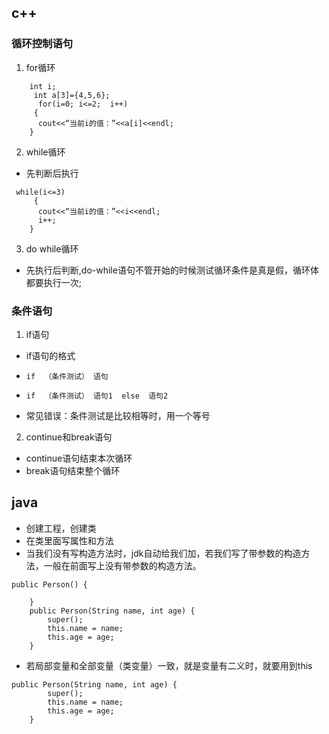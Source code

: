 ## c++
### 循环控制语句
1. for循环
```
    int i;
     int a[3]={4,5,6};
      for(i=0; i<=2;  i++)    
     {
      cout<<“当前i的值：”<<a[i]<<endl;
    }
```
2. while循环
* 先判断后执行
```
 while(i<=3)    
     {
      cout<<“当前i的值：”<<i<<endl;
      i++;
    }
```
3. do while循环
* 先执行后判断,do-while语句不管开始的时候测试循环条件是真是假，循环体都要执行一次;
### 条件语句
1. if语句
* if语句的格式
*     if  （条件测试） 语句
*     if  （条件测试） 语句1  else  语句2
* 常见错误：条件测试是比较相等时，用一个等号
2. continue和break语句
* continue语句结束本次循环
* break语句结束整个循环
## java
* 创建工程，创建类
* 在类里面写属性和方法
* 当我们没有写构造方法时，jdk自动给我们加，若我们写了带参数的构造方法，一般在前面写上没有带参数的构造方法。
```
public Person() {
		
	}
	public Person(String name, int age) {
		super();
		this.name = name;
		this.age = age;
	}
```
* 若局部变量和全部变量（类变量）一致，就是变量有二义时，就要用到this
```
public Person(String name, int age) {
		super();
		this.name = name;
		this.age = age;
	}
```

